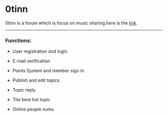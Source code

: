 # 0tinn
0tinn is a forum which is focus on music sharing.here is the [link](http://www.0tinn.com).

---

### Functions:
* User registration and login

* E-mail verification

* Points System and member sign in

* Publish and edit topics

* Topic reply

* The best hot topic

* Online people nums
